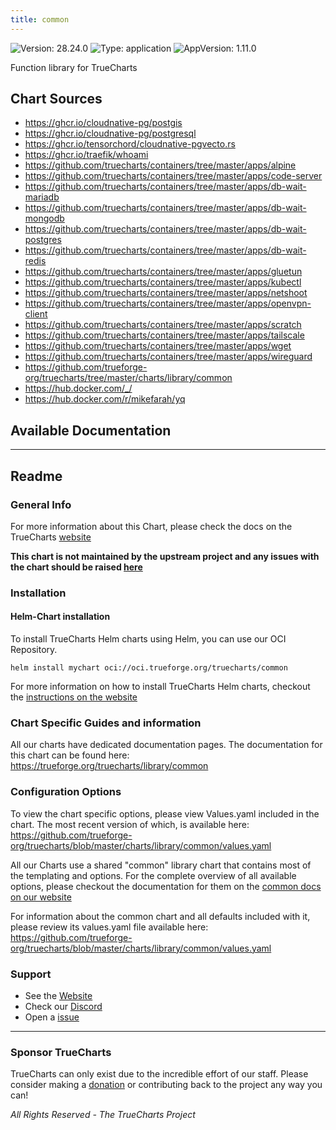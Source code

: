 ```yaml
---
title: common
---
```


![Version: 28.24.0](https://img.shields.io/badge/Version-28.24.0-informational?style=flat-square) ![Type: application](https://img.shields.io/badge/Type-application-informational?style=flat-square) ![AppVersion: 1.11.0](https://img.shields.io/badge/AppVersion-1.11.0-informational?style=flat-square)

Function library for TrueCharts

## Chart Sources

- https://ghcr.io/cloudnative-pg/postgis
- https://ghcr.io/cloudnative-pg/postgresql
- https://ghcr.io/tensorchord/cloudnative-pgvecto.rs
- https://ghcr.io/traefik/whoami
- https://github.com/truecharts/containers/tree/master/apps/alpine
- https://github.com/truecharts/containers/tree/master/apps/code-server
- https://github.com/truecharts/containers/tree/master/apps/db-wait-mariadb
- https://github.com/truecharts/containers/tree/master/apps/db-wait-mongodb
- https://github.com/truecharts/containers/tree/master/apps/db-wait-postgres
- https://github.com/truecharts/containers/tree/master/apps/db-wait-redis
- https://github.com/truecharts/containers/tree/master/apps/gluetun
- https://github.com/truecharts/containers/tree/master/apps/kubectl
- https://github.com/truecharts/containers/tree/master/apps/netshoot
- https://github.com/truecharts/containers/tree/master/apps/openvpn-client
- https://github.com/truecharts/containers/tree/master/apps/scratch
- https://github.com/truecharts/containers/tree/master/apps/tailscale
- https://github.com/truecharts/containers/tree/master/apps/wget
- https://github.com/truecharts/containers/tree/master/apps/wireguard
- https://github.com/trueforge-org/truecharts/tree/master/charts/library/common
- https://hub.docker.com/_/
- https://hub.docker.com/r/mikefarah/yq

## Available Documentation



---

## Readme


### General Info

For more information about this Chart, please check the docs on the TrueCharts [website](https://trueforge.org/truecharts/library/common)

**This chart is not maintained by the upstream project and any issues with the chart should be raised [here](https://github.com/trueforge-org/truecharts/issues/new/choose)**

### Installation

#### Helm-Chart installation

To install TrueCharts Helm charts using Helm, you can use our OCI Repository.

`helm install mychart oci://oci.trueforge.org/truecharts/common`

For more information on how to install TrueCharts Helm charts, checkout the [instructions on the website](https://trueforge.org/guides/)

### Chart Specific Guides and information

All our charts have dedicated documentation pages.
The documentation for this chart can be found here:
https://trueforge.org/truecharts/library/common

### Configuration Options

To view the chart specific options, please view Values.yaml included in the chart.
The most recent version of which, is available here: https://github.com/trueforge-org/truecharts/blob/master/charts/library/common/values.yaml

All our Charts use a shared "common" library chart that contains most of the templating and options.
For the complete overview of all available options, please checkout the documentation for them on the [common docs on our website](https://trueforge.org/common/)

For information about the common chart and all defaults included with it, please review its values.yaml file available here: https://github.com/trueforge-org/truecharts/blob/master/charts/library/common/values.yaml

### Support

- See the [Website](https://truecharts.org)
- Check our [Discord](https://discord.gg/tVsPTHWTtr)
- Open a [issue](https://github.com/trueforge-org/truecharts/issues/new/choose)

---

### Sponsor TrueCharts

TrueCharts can only exist due to the incredible effort of our staff.
Please consider making a [donation](https://trueforge.org/general/sponsor/) or contributing back to the project any way you can!

_All Rights Reserved - The TrueCharts Project_
